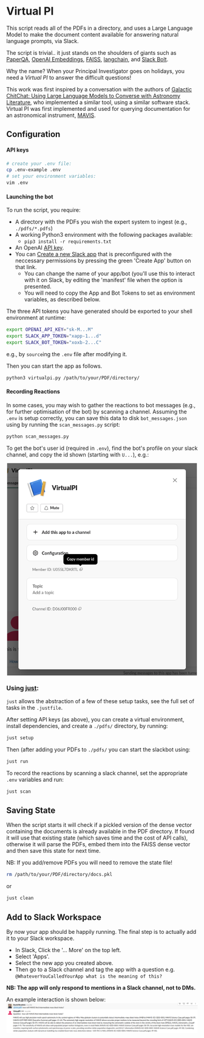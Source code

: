 # Virtual PI

This script reads all of the PDFs in a directory, and uses a Large Language Model to make the document content available for answering natural language prompts, via Slack.

The script is trivial.. it just stands on the shoulders of giants such as [PaperQA](https://github.com/whitead/paper-qa/), [OpenAI Embeddings](https://platform.openai.com/docs/guides/embeddings), [FAISS](https://github.com/facebookresearch/faiss), [langchain](https://github.com/hwchase17/langchain), and [Slack Bolt](https://slack.dev/bolt-python/concepts).

Why the name? When your Principal Investigator goes on holidays, you need a *Virtual PI* to answer the difficult questions!

This work was first inspired by a conversation with the authors of [Galactic ChitChat: Using Large Language Models to Converse with Astronomy Literature](https://arxiv.org/abs/2304.05406), who implemented a similar tool, using a similar software stack. Virtual PI was first implemented and used for querying documentation for an astronomical instrument, [MAVIS](https://mavis-ao.org/).

## Configuration
#### API keys
```bash
# create your .env file:
cp .env-example .env 
# set your environment variables:
vim .env
```
#### Launching the bot

To run the script, you require:
  * A directory with the PDFs you wish the expert system to ingest (e.g., `./pdfs/*.pdfs`)
  * A working Python3 environment with the following packages available:
    * `pip3 install -r requirements.txt`
  * An OpenAI [API key](https://help.openai.com/en/articles/4936850-where-do-i-find-my-secret-api-key).
  * You can [Create a new Slack app](https://api.slack.com/tutorials/tracks/responding-to-app-mentions) that is preconfigured with the neccessary permissions by pressing the green 'Create App' button on that link.
    * You can change the name of your app/bot (you'll use this to interact with it on Slack, by editing the 'manifest' file when the option is presented.
    * You will need to copy the App and Bot Tokens to set as environment variables, as described below.

The three API tokens you have generated should be exported to your shell environment at runtime:

```bash
export OPENAI_API_KEY="sk-M...M"
export SLACK_APP_TOKEN="xapp-1...d"
export SLACK_BOT_TOKEN="xoxb-2...C"
```
e.g., by `source`ing the `.env` file after modifying it.

Then you can start the app as follows.

```bash
python3 virtualpi.py /path/to/your/PDF/directory/
```

#### Recording Reactions
In some cases, you may wish to gather the reactions to bot messages (e.g., for further optimisation of the bot) by scanning a channel.
Assuming the `.env` is setup correctly, you can save this data to disk `bot_messages.json` using by running the `scan_messages.py` script:
```bash
python scan_messages.py
```

To get the bot's user id (required in `.env`), find the bot's profile on your slack channel, and copy the id shown (starting with `U...`), e.g.:

<img src="images/vpiuid.png" style="width:500px;display:block;margin-left:auto;margin-right:auto"/>


### Using [just](https://github.com/casey/just):
`just` allows the abstraction of a few of these setup tasks, see the full set of tasks in the `.justfile`.

After setting API keys (as above), you can create a virtual environment, install dependencies, and create a `./pdfs/` directory, by running:
```bash
just setup
```

Then (after adding your PDFs to `./pdfs/` you can start the slackbot using:
```bash
just run
```

To record the reactions by scanning a slack channel, set the appropriate `.env` variables and run:
```bash
just scan
```

## Saving State

When the script starts it will check if a pickled version of the dense vector containing the documents is already available in the PDF directory. If found it will use that existing state (which saves time and the cost of API calls), otherwise it will parse the PDFs, embed them into the FAISS dense vector and then save this state for next time.

NB: If you add/remove PDFs you will need to remove the state file!

```bash
rm /path/to/your/PDF/directory/docs.pkl
```
or
```bash
just clean
```

## Add to Slack Workspace

By now your app should be happily running. The final step is to actually add it to your Slack workspace.

  * In Slack, Click the '... More' on the top left.
  * Select 'Apps'.
  * Select the new app you created above.
  * Then go to a Slack channel and tag the app with a question e.g. `@WhateverYouCalledYourApp what is the meaning of this?`

**NB: The app will only respond to mentions in a Slack channel, not to DMs.**

An example interaction is shown below:
![alt text](images/MAVIS-IMBH.png "Example Slack interaction")

